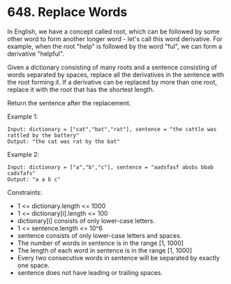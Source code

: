# 648. Replace Words

In English, we have a concept called root, which can be followed by some other word to form another longer word - let's call this word derivative. For example, when the root "help" is followed by the word "ful", we can form a derivative "helpful".

Given a dictionary consisting of many roots and a sentence consisting of words separated by spaces, replace all the derivatives in the sentence with the root forming it. If a derivative can be replaced by more than one root, replace it with the root that has the shortest length.

Return the sentence after the replacement.

 

Example 1:

    Input: dictionary = ["cat","bat","rat"], sentence = "the cattle was rattled by the battery"
    Output: "the cat was rat by the bat"

Example 2:

    Input: dictionary = ["a","b","c"], sentence = "aadsfasf absbs bbab cadsfafs"
    Output: "a a b c"

 

Constraints:

*    1 <= dictionary.length <= 1000
*    1 <= dictionary[i].length <= 100
*    dictionary[i] consists of only lower-case letters.
*    1 <= sentence.length <= 10^6
*    sentence consists of only lower-case letters and spaces.
*    The number of words in sentence is in the range [1, 1000]
*    The length of each word in sentence is in the range [1, 1000]
*    Every two consecutive words in sentence will be separated by exactly one space.
*    sentence does not have leading or trailing spaces.

